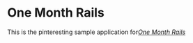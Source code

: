 # One Month Rails

This is the pinteresting sample application for[*One Month Rails*](http://Onemonthrails.com) 